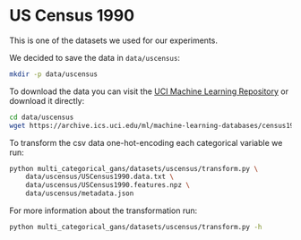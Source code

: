# US Census 1990

This is one of the datasets we used for our experiments.

We decided to save the data in `data/uscensus`:

```bash
mkdir -p data/uscensus
```

To download the data you can visit the
[UCI Machine Learning Repository](https://archive.ics.uci.edu/ml/datasets/US+Census+Data+(1990))
or download it directly:

```bash
cd data/uscensus
wget https://archive.ics.uci.edu/ml/machine-learning-databases/census1990-mld/USCensus1990.data.txt
```

To transform the csv data one-hot-encoding each categorical variable we run:

```bash
python multi_categorical_gans/datasets/uscensus/transform.py \
    data/uscensus/USCensus1990.data.txt \
    data/uscensus/USCensus1990.features.npz \
    data/uscensus/metadata.json
```

For more information about the transformation run:

```bash
python multi_categorical_gans/datasets/uscensus/transform.py -h
```